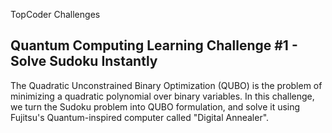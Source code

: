 TopCoder Challenges


## Quantum Computing Learning Challenge #1 - Solve Sudoku Instantly

The Quadratic Unconstrained Binary Optimization (QUBO) is the problem of minimizing a quadratic polynomial over binary variables. In this challenge, we turn the Sudoku problem into QUBO formulation, and solve it using Fujitsu's Quantum-inspired computer called "Digital Annealer".
